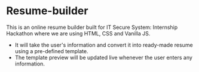 # Resume-builder

This is an online resume builder built for  IT Secure System: Internship Hackathon where we are using HTML, CSS and Vanilla JS. 
- It will take the user's information and convert it into ready-made resume using a pre-defined template. 
- The template preview will be updated live whenever the user enters any information.
